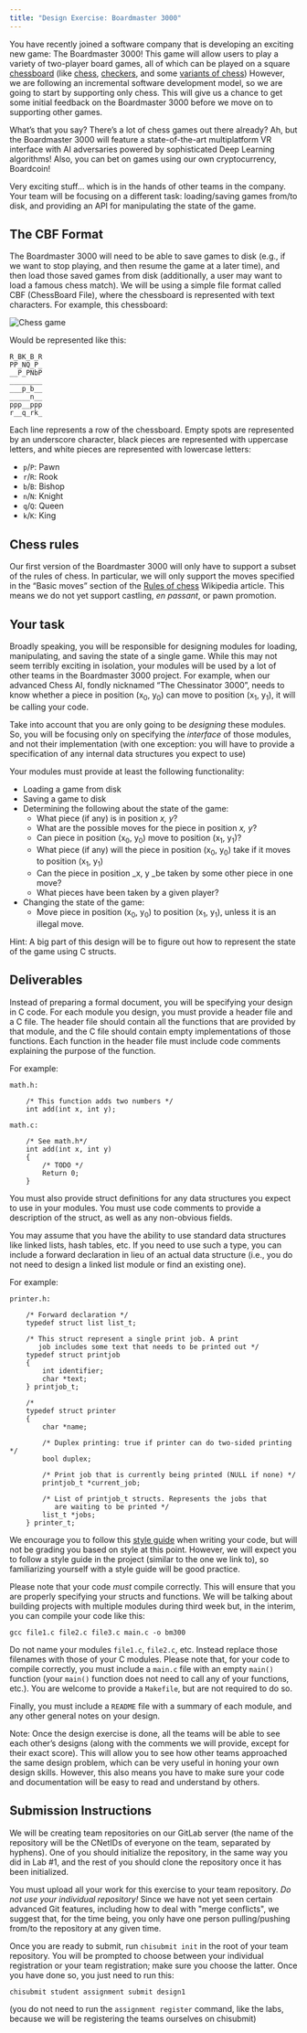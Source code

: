 ```yaml
---
title: "Design Exercise: Boardmaster 3000"
---
```


You have recently joined a software company that is developing an exciting new game: The Boardmaster 3000! This game will allow users to play a variety of two-player board games, all of which can be played on a square [chessboard](https://en.wikipedia.org/wiki/Chessboard) (like [chess](https://en.wikipedia.org/wiki/Chess), [checkers](https://en.wikipedia.org/wiki/Draughts), and some [variants of chess](https://en.wikipedia.org/wiki/List_of_chess_variants)) However, we are following an incremental software development model, so we are going to start by supporting only chess. This will give us a chance to get some initial feedback on the Boardmaster 3000 before we move on to supporting other games.

What’s that you say? There’s a lot of chess games out there already? Ah, but the Boardmaster 3000 will feature a state-of-the-art multiplatform VR interface with AI adversaries powered by sophisticated Deep Learning algorithms! Also, you can bet on games using our own cryptocurrency, Boardcoin!

Very exciting stuff… which is in the hands of other teams in the company. Your team will be focusing on a different task: loading/saving games from/to disk, and providing an API for manipulating the state of the game.


## The CBF Format

The Boardmaster 3000 will need to be able to save games to disk (e.g., if we want to stop playing, and then resume the game at a later time), and then load those saved games from disk (additionally, a user may want to load a famous chess match). We will be using a simple file format called CBF (ChessBoard File), where the chessboard is represented with text characters. For example, this chessboard:

![Chess game](/cmsc22000/img/chess.png "Chess game. Source: https://en.wikipedia.org/wiki/Deep_Blue_versus_Kasparov,_1997,_Game_6")

Would be represented like this:

```
R_BK_B_R
PP_NQ_P_
__P_PNbP
________
___p_b__
_____n__
ppp__ppp
r__q_rk_
```


Each line represents a row of the chessboard. Empty spots are represented by an underscore character, black pieces are represented with uppercase letters, and white pieces are represented with lowercase letters:

*   `p`/`P`: Pawn
*   `r`/`R`: Rook
*   `b`/`B`: Bishop
*   `n`/`N`: Knight
*   `q`/`Q`: Queen
*   `k`/`K`: King 


## Chess rules

Our first version of the Boardmaster 3000 will only have to support a subset of the rules of chess. In particular, we will only support the moves specified in the “Basic moves” section of the [Rules of chess](https://en.wikipedia.org/wiki/Rules_of_chess) Wikipedia article. This means we do not yet support castling, _en passant_, or pawn promotion.


## Your task

Broadly speaking, you will be responsible for designing modules for loading, manipulating, and saving the state of a single game. While this may not seem terribly exciting in isolation, your modules will be used by a lot of other teams in the Boardmaster 3000 project. For example, when our advanced Chess AI, fondly nicknamed “The Chessinator 3000”, needs to know whether a piece in position (x<sub>0</sub>, y<sub>0</sub>) can move to position (x<sub>1</sub>, y<sub>1</sub>), it will be calling your code.

Take into account that you are only going to be _designing_ these modules. So, you will be focusing only on specifying the _interface_ of those modules, and not their implementation (with one exception: you will have to provide a specification of any internal data structures you expect to use)

Your modules must provide at least the following functionality:



*   Loading a game from disk
*   Saving a game to disk
*   Determining the following about the state of the game:
    *   What piece (if any) is in position _x, y_?
    *   What are the possible moves for the piece in position _x, y_?
    *   Can piece in position (x<sub>0</sub>, y<sub>0</sub>) move to position (x<sub>1</sub>, y<sub>1</sub>)?
    *   What piece (if any) will the piece in position (x<sub>0</sub>, y<sub>0</sub>) take if it moves to position (x<sub>1</sub>, y<sub>1</sub>)
    *   Can the piece in position _x, y _be taken by some other piece in one move?
    *   What pieces have been taken by a given player?
*   Changing the state of the game:
    *   Move piece in position (x<sub>0</sub>, y<sub>0</sub>) to position (x<sub>1</sub>, y<sub>1</sub>), unless it is an illegal move.

Hint: A big part of this design will be to figure out how to represent the state of the game using C structs.


## Deliverables

Instead of preparing a formal document, you will be specifying your design in C code. For each module you design, you must provide a header file and a C file. The header file should contain all the functions that are provided by that module, and the C file should contain empty implementations of those functions. Each function in the header file must include code comments explaining the purpose of the function.

For example:


```
math.h:

    /* This function adds two numbers */
    int add(int x, int y);

math.c:

    /* See math.h*/
    int add(int x, int y)
    {
		/* TODO */
		Return 0;
    }

```


You must also provide struct definitions for any data structures you expect to use in your modules. You must use code comments to provide a description of the struct, as well as any non-obvious fields.

You may assume that you have the ability to use standard data structures like linked lists, hash tables, etc. If you need to use such a type, you can include a forward declaration in lieu of an actual data structure (i.e., you do not need to design a linked list module or find an existing one). 

For example:


```
printer.h:

    /* Forward declaration */
    typedef struct list list_t;

    /* This struct represent a single print job. A print
       job includes some text that needs to be printed out */
    typedef struct printjob
    {
        int identifier;
        char *text;
    } printjob_t;

    /* 
    typedef struct printer
    {
        char *name;

        /* Duplex printing: true if printer can do two-sided printing */
        bool duplex; 

        /* Print job that is currently being printed (NULL if none) */
        printjob_t *current_job;

        /* List of printjob_t structs. Represents the jobs that
           are waiting to be printed */
        list_t *jobs;
    } printer_t;
```


We encourage you to follow this [style guide](https://uchicago-cs.github.io/cmsc23300/style_guide.html) when writing your code, but will not be grading you based on style at this point. However, we will expect you to follow a style guide in the project (similar to the one we link to), so familiarizing yourself with a style guide will be good practice.

Please note that your code _must_ compile correctly. This will ensure that you are properly specifying your structs and functions. We will be talking about building projects with multiple modules during third week but, in the interim, you can compile your code like this:

```
gcc file1.c file2.c file3.c main.c -o bm300
```

Do not name your modules `file1.c`, `file2.c`, etc. Instead replace those filenames with those of your C modules. Please note that, for your code to compile correctly, you must include a `main.c` file with an empty `main()` function (your `main()` function does not need to call any of your functions, etc.). You are welcome to provide a `Makefile`, but are not required to do so.

Finally, you must include a `README` file with a summary of each module, and any other general notes on your design.

Note: Once the design exercise is done, all the teams will be able to see each other’s designs (along with the comments we will provide, except for their exact score). This will allow you to see how other teams approached the same design problem, which can be very useful in honing your own design skills. However, this also means you have to make sure your code and documentation will be easy to read and understand by others.


## Submission Instructions

We will be creating team repositories on our GitLab server (the name of the repository will be the CNetIDs of everyone on the team, separated by hyphens). One of you should initialize the repository,  in the same way you did in Lab #1, and the rest of you should clone the repository once it has been initialized.

You must upload all your work for this exercise to your team repository. *Do not use your individual repository!* Since we have not yet seen certain advanced Git features, including how to deal with "merge conflicts", we suggest that, for the time being, you only have one person pulling/pushing from/to the repository at any given time.

Once you are ready to submit, run `chisubmit init` in the root of your team repository. You will be prompted to choose between your individual registration or your team registration; make sure you choose the latter. Once you have done so, you just need to run this:

```
chisubmit student assignment submit design1
```
(you do not need to run the `assignment register` command, like the labs, because we will be registering the teams ourselves on chisubmit)




